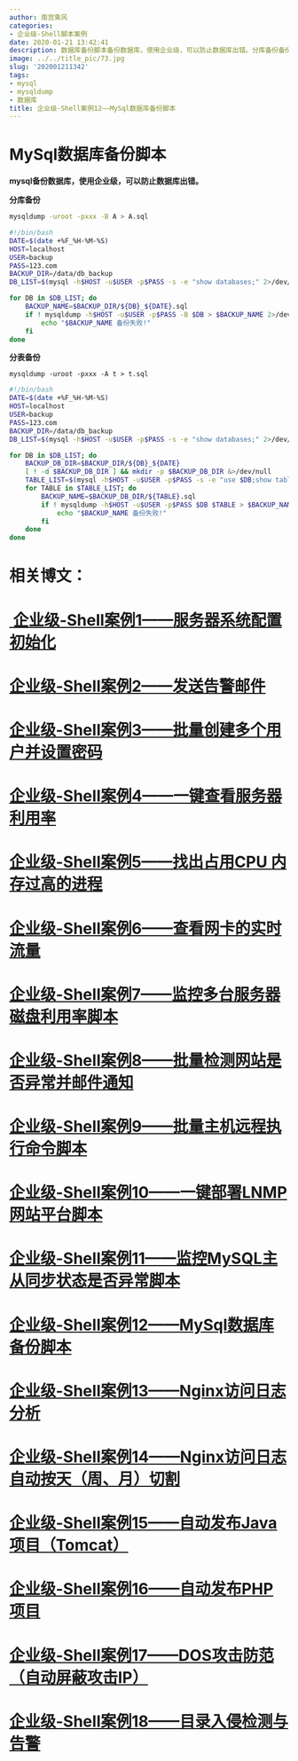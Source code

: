 ```yaml
---
author: 南宫乘风
categories:
- 企业级-Shell脚本案例
date: 2020-01-21 13:42:41
description: 数据库备份脚本备份数据库，使用企业级，可以防止数据库出错。分库备份备份失败分表备份备份失败相关博文：企业级案例服务器系统配置初始化企业级案例发送告警邮件企业级案例批量创建多个用户并设置密码企业级案例一。。。。。。。
image: ../../title_pic/73.jpg
slug: '202001211342'
tags:
- mysql
- mysqldump
- 数据库
title: 企业级-Shell案例12——MySql数据库备份脚本
---
```


<!--more-->

# MySql数据库备份脚本

**mysql备份数据库，使用企业级，可以防止数据库出错。**

**分库备份**

```bash
mysqldump -uroot -pxxx -B A > A.sql
```

```bash
#!/bin/bash
DATE=$(date +%F_%H-%M-%S)
HOST=localhost
USER=backup
PASS=123.com
BACKUP_DIR=/data/db_backup
DB_LIST=$(mysql -h$HOST -u$USER -p$PASS -s -e "show databases;" 2>/dev/null |egrep -v "Database|information_schema|mysql|performance_schema|sys")

for DB in $DB_LIST; do
    BACKUP_NAME=$BACKUP_DIR/${DB}_${DATE}.sql
    if ! mysqldump -h$HOST -u$USER -p$PASS -B $DB > $BACKUP_NAME 2>/dev/null; then
        echo "$BACKUP_NAME 备份失败!"
    fi
done
```

**分表备份**

```
mysqldump -uroot -pxxx -A t > t.sql
```

```bash
#!/bin/bash
DATE=$(date +%F_%H-%M-%S)
HOST=localhost
USER=backup
PASS=123.com
BACKUP_DIR=/data/db_backup
DB_LIST=$(mysql -h$HOST -u$USER -p$PASS -s -e "show databases;" 2>/dev/null |egrep -v "Database|information_schema|mysql|performance_schema|sys")

for DB in $DB_LIST; do
    BACKUP_DB_DIR=$BACKUP_DIR/${DB}_${DATE}
    [ ! -d $BACKUP_DB_DIR ] && mkdir -p $BACKUP_DB_DIR &>/dev/null
    TABLE_LIST=$(mysql -h$HOST -u$USER -p$PASS -s -e "use $DB;show tables;" 2>/dev/null)
    for TABLE in $TABLE_LIST; do
        BACKUP_NAME=$BACKUP_DB_DIR/${TABLE}.sql 
        if ! mysqldump -h$HOST -u$USER -p$PASS $DB $TABLE > $BACKUP_NAME 2>/dev/null; then
            echo "$BACKUP_NAME 备份失败!"
        fi
    done
done
```

# 相关博文：

# [ 企业级-Shell案例1——服务器系统配置初始化](https://blog.csdn.net/heian_99/article/details/104027379)

# [企业级-Shell案例2——发送告警邮件](https://blog.csdn.net/heian_99/article/details/104028229)

# [企业级-Shell案例3——批量创建多个用户并设置密码](https://blog.csdn.net/heian_99/article/details/104028407)

# [企业级-Shell案例4——一键查看服务器利用率](https://blog.csdn.net/heian_99/article/details/104028739)

# [企业级-Shell案例5——找出占用CPU 内存过高的进程](https://blog.csdn.net/heian_99/article/details/104030019)

# [企业级-Shell案例6——查看网卡的实时流量](https://blog.csdn.net/heian_99/article/details/104030173)

# [企业级-Shell案例7——监控多台服务器磁盘利用率脚本](https://blog.csdn.net/heian_99/article/details/104031458)

# [企业级-Shell案例8——批量检测网站是否异常并邮件通知](https://blog.csdn.net/heian_99/article/details/104032121)

# [企业级-Shell案例9——批量主机远程执行命令脚本](https://blog.csdn.net/heian_99/article/details/104039706)

# [企业级-Shell案例10——一键部署LNMP网站平台脚本](https://blog.csdn.net/heian_99/article/details/104039886)

# [企业级-Shell案例11——监控MySQL主从同步状态是否异常脚本](https://blog.csdn.net/heian_99/article/details/104040379)

# [企业级-Shell案例12——MySql数据库备份脚本](https://blog.csdn.net/heian_99/article/details/104061077)

# [企业级-Shell案例13——Nginx访问日志分析](https://blog.csdn.net/heian_99/article/details/104061361)

# [企业级-Shell案例14——Nginx访问日志自动按天（周、月）切割](https://blog.csdn.net/heian_99/article/details/104061818)

# [企业级-Shell案例15——自动发布Java项目（Tomcat）](https://blog.csdn.net/heian_99/article/details/104062470)

# [企业级-Shell案例16——自动发布PHP项目](https://blog.csdn.net/heian_99/article/details/104062967)

# [企业级-Shell案例17——DOS攻击防范（自动屏蔽攻击IP）](https://blog.csdn.net/heian_99/article/details/104063402)

# [企业级-Shell案例18——目录入侵检测与告警](https://blog.csdn.net/heian_99/article/details/104063746)